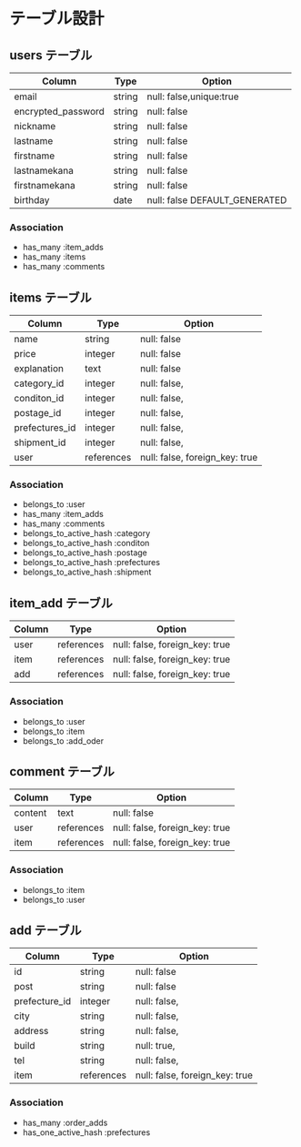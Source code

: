 # テーブル設計

## users テーブル
|Column                    |Type                      |Option                                  |
|--------------------------|--------------------------|----------------------------------------|
|email                     |string                    |null: false,unique:true                 |
|encrypted_password        |string                    |null: false                             |
|nickname                  |string                    |null: false                             |
|lastname                  |string                    |null: false                             |
|firstname                 |string                    |null: false                             |
|lastnamekana              |string                    |null: false                             |
|firstnamekana             |string                    |null: false                             |
|birthday                  |date                      |null: false  DEFAULT_GENERATED          |

### Association
- has_many :item_adds
- has_many :items
- has_many :comments



## items テーブル
|Column                    |Type                      |Option                                  |
|--------------------------|--------------------------|----------------------------------------|
|name                      |string                    |null: false                             |
|price                     |integer                   |null: false                             |
|explanation               |text                      |null: false                             |
|category_id               |integer                   |null: false,                            |
|conditon_id               |integer                   |null: false,                            |
|postage_id                |integer                   |null: false,                            |
|prefectures_id            |integer                   |null: false,                            |
|shipment_id               |integer                   |null: false,                            |
|user                      |references                |null: false, foreign_key: true          |

### Association
- belongs_to :user
- has_many :item_adds
- has_many :comments
- belongs_to_active_hash  :category
- belongs_to_active_hash  :conditon
- belongs_to_active_hash  :postage
- belongs_to_active_hash  :prefectures
- belongs_to_active_hash  :shipment


## item_add テーブル
|Column                    |Type                      |Option                                  |
|--------------------------|--------------------------|----------------------------------------|
|user                      |references                |null: false, foreign_key: true          |
|item                      |references                |null: false, foreign_key: true          |
|add                       |references                |null: false, foreign_key: true          |

### Association
- belongs_to :user
- belongs_to :item
- belongs_to :add_oder



## comment テーブル
|Column                    |Type                      |Option                                  |
|--------------------------|--------------------------|----------------------------------------|
|content                   |text                      |null: false                             |
|user                      |references                |null: false, foreign_key: true          |
|item                      |references                |null: false, foreign_key: true          |

### Association
- belongs_to :item
- belongs_to :user


## add テーブル
|Column                    |Type                      |Option                                  |
|--------------------------|--------------------------|----------------------------------------|
|id                        |string                    |null: false                             |
|post                      |string                    |null: false                             |
|prefecture_id             |integer                   |null: false,                            |
|city                      |string                    |null: false,                            |
|address                   |string                    |null: false,                            |
|build                     |string                    |null: true,                             |
|tel                       |string                    |null: false,                            |
|item                      |references                |null: false, foreign_key: true          |

### Association
- has_many  :order_adds
- has_one_active_hash :prefectures